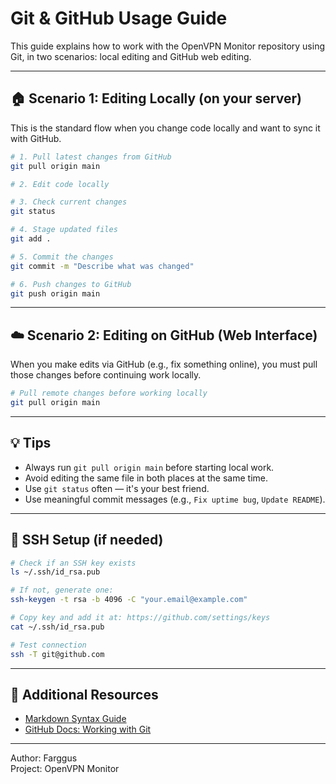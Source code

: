 # Git & GitHub Usage Guide

This guide explains how to work with the OpenVPN Monitor repository using Git, in two scenarios: local editing and GitHub web editing.

---

## 🏠 Scenario 1: Editing Locally (on your server)

This is the standard flow when you change code locally and want to sync it with GitHub.

```bash
# 1. Pull latest changes from GitHub
git pull origin main

# 2. Edit code locally

# 3. Check current changes
git status

# 4. Stage updated files
git add .

# 5. Commit the changes
git commit -m "Describe what was changed"

# 6. Push changes to GitHub
git push origin main
```

---

## ☁️ Scenario 2: Editing on GitHub (Web Interface)

When you make edits via GitHub (e.g., fix something online), you must pull those changes before continuing work locally.

```bash
# Pull remote changes before working locally
git pull origin main
```

---

## 💡 Tips

- Always run `git pull origin main` before starting local work.
- Avoid editing the same file in both places at the same time.
- Use `git status` often — it's your best friend.
- Use meaningful commit messages (e.g., `Fix uptime bug`, `Update README`).

---

## 🔐 SSH Setup (if needed)

```bash
# Check if an SSH key exists
ls ~/.ssh/id_rsa.pub

# If not, generate one:
ssh-keygen -t rsa -b 4096 -C "your.email@example.com"

# Copy key and add it at: https://github.com/settings/keys
cat ~/.ssh/id_rsa.pub

# Test connection
ssh -T git@github.com
```

---

## 🧰 Additional Resources

- [Markdown Syntax Guide](./markdown_guide.md)
- [GitHub Docs: Working with Git](https://docs.github.com/en/get-started)

---

Author: Farggus  
Project: OpenVPN Monitor  
